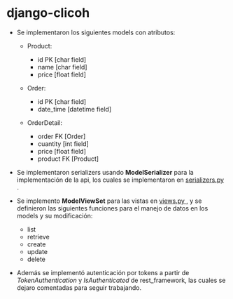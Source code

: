 # django-clicoh

- Se implementaron los siguientes models con atributos:

    - Product:  
        - id PK [char field]
        - name [char field]
        - price [float field] 

    - Order:  
        - id PK [char field]
        - date_time [datetime field]

    - OrderDetail:  
        - order FK [Order]
        - cuantity [int field]
        - price [float field]
        - product FK [Product]

- Se implementaron serializers usando **ModelSerializer** para la implementación de la api, los cuales se implementaron en [serializers.py ](https://github.com/lucasblanco31/django-clicoh/blob/main/clicoh/mysite/myapi/serializers.py).

- Se implemento **ModelViewSet** para las vistas en [views.py ](https://github.com/lucasblanco31/django-clicoh/blob/main/clicoh/mysite/myapi/views.py), y se definieron las siguientes funciones para el manejo de datos en los models y su modificación:

    - list
    - retrieve
    - create
    - update
    - delete 

- Además se implementó autenticación por tokens a partir de *TokenAuthentication* y *IsAuthenticated* de rest_framework, las cuales se dejaro comentadas para seguir trabajando.